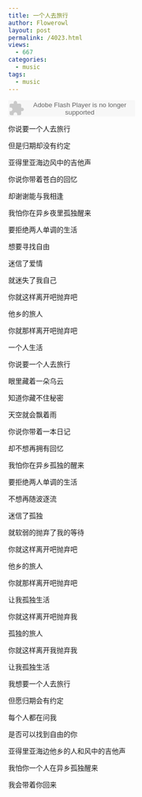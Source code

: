 ```yaml
---
title: 一个人去旅行
author: Flowerowl
layout: post
permalink: /4023.html
views:
  - 667
categories:
  - music
tags:
  - music
---
```


<embed src="http://www.xiami.com/widget/1104863_384349/singlePlayer.swf" type="application/x-shockwave-flash" width="257" height="33" wmode="transparent">

你说要一个人去旅行

但是归期却没有约定

亚得里亚海边风中的吉他声

你说你带着苍白的回忆

却谢谢能与我相逢

我怕你在异乡夜里孤独醒来

要拒绝两人单调的生活

想要寻找自由

迷信了爱情

就迷失了我自己

你就这样离开吧抛弃吧

他乡的旅人

你就那样离开吧抛弃吧

一个人生活

你说要一个人去旅行

眼里藏着一朵乌云

知道你藏不住秘密

天空就会飘着雨

你说你带着一本日记

却不想再拥有回忆

我怕你在异乡孤独的醒来

要拒绝两人单调的生活

不想再随波逐流

迷信了孤独

就软弱的抛弃了我的等待

你就这样离开吧抛弃吧

他乡的旅人

你就那样离开吧抛弃吧

让我孤独生活

你就这样离开吧抛弃我

孤独的旅人

你就这样离开我抛弃我

让我孤独生活

我想要一个人去旅行

但愿归期会有约定

每个人都在问我

是否可以找到自由的你

亚得里亚海边他乡的人和风中的吉他声

我怕你一个人在异乡孤独醒来

我会带着你回来
